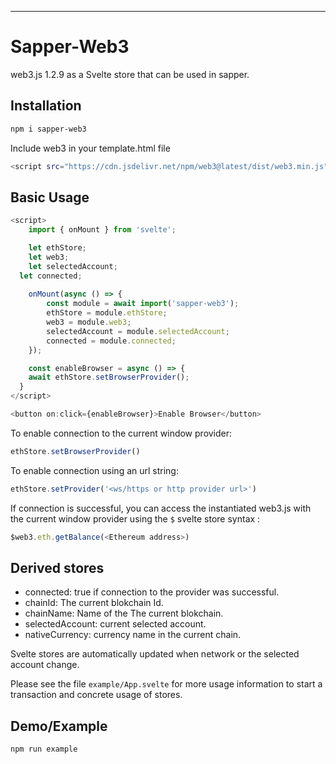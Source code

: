 ---

# Sapper-Web3

web3.js 1.2.9 as a Svelte store that can be used in sapper.

## Installation

```bash
npm i sapper-web3
```

Include web3 in your template.html file
```bash
<script src="https://cdn.jsdelivr.net/npm/web3@latest/dist/web3.min.js"></script>
```

## Basic Usage

```js
<script>
	import { onMount } from 'svelte';

	let ethStore;
	let web3;
	let selectedAccount;
  let connected;
	
	onMount(async () => {
		const module = await import('sapper-web3');
		ethStore = module.ethStore;
		web3 = module.web3;
		selectedAccount = module.selectedAccount;
		connected = module.connected;
	});

	const enableBrowser = async () => {
    await ethStore.setBrowserProvider();
  }
</script>

<button on:click={enableBrowser}>Enable Browser</button>
```

To enable connection to the current window provider: 

```js
ethStore.setBrowserProvider()
```

To enable connection using an url string: 

```js
ethStore.setProvider('<ws/https or http provider url>')
```

If connection is successful, you can access the instantiated web3.js with the current window provider
using the `$` svelte store syntax :

```js
$web3.eth.getBalance(<Ethereum address>)
```

## Derived stores

* connected: true if connection to the provider was successful.
* chainId: The current blokchain Id.
* chainName: Name of the The current blokchain.
* selectedAccount: current selected account.
* nativeCurrency: currency name in the current chain.

Svelte stores are automatically updated when network or the selected account change.

Please see the file `example/App.svelte` for more usage information to start a transaction
and concrete usage of stores.

## Demo/Example

```bash
npm run example
```
